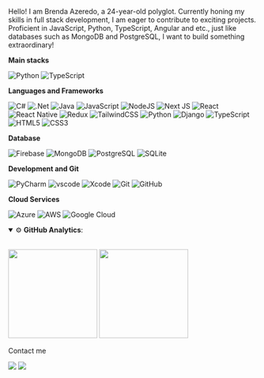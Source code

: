<p align="left">Hello! I am Brenda Azeredo, a 24-year-old polyglot. Currently honing my skills in full stack development, I am eager to contribute to exciting projects. Proficient in JavaScript, Python, TypeScript, Angular and etc., just like databases such as MongoDB and PostgreSQL, I want to build something extraordinary!</p>

**Main stacks**

![Python](https://img.shields.io/badge/Python-316192?style=for-the-badge&logo=python&logoColor=white)
![TypeScript](https://img.shields.io/badge/TypeScript-007ACC?style=for-the-badge&logo=typescript&logoColor=white)

**Languages and Frameworks**

 ![C#](https://img.shields.io/badge/c%23-%23239120.svg?style=for-the-badge&logo=c-sharp&logoColor=white)
 ![.Net](https://img.shields.io/badge/.NET-5C2D91?style=for-the-badge&logo=.net&logoColor=white)
 ![Java](https://img.shields.io/badge/java-%23ED8B00.svg?style=for-the-badge&logo=openjdk&logoColor=white)
 ![JavaScript](https://img.shields.io/badge/JavaScript-F7DF1E?style=for-the-badge&logo=javascript&logoColor=black)
 ![NodeJS](https://img.shields.io/badge/node.js-6DA55F?style=for-the-badge&logo=node.js&logoColor=white)
 ![Next JS](https://img.shields.io/badge/Next-black?style=for-the-badge&logo=next.js&logoColor=white)
 ![React](https://img.shields.io/badge/React-20232A?style=for-the-badge&logo=react&logoColor=61DAFB)
 ![React Native](https://img.shields.io/badge/react_native-%2320232a.svg?style=for-the-badge&logo=react&logoColor=%2361DAFB)
 ![Redux](https://img.shields.io/badge/redux-%23593d88.svg?style=for-the-badge&logo=redux&logoColor=white)
 ![TailwindCSS](https://img.shields.io/badge/tailwindcss-%2338B2AC.svg?style=for-the-badge&logo=tailwind-css&logoColor=white)
 ![Python](https://img.shields.io/badge/Python-316192?style=for-the-badge&logo=python&logoColor=white)
 ![Django](https://img.shields.io/badge/django-%23092E20.svg?style=for-the-badge&logo=django&logoColor=white)
 ![TypeScript](https://img.shields.io/badge/TypeScript-007ACC?style=for-the-badge&logo=typescript&logoColor=white)
 ![HTML5](https://img.shields.io/badge/HTML5-E34F26?style=for-the-badge&logo=html5&logoColor=white)
 ![CSS3](https://img.shields.io/badge/CSS3-1572B6?style=for-the-badge&logo=css3&logoColor=white)

**Database**

 ![Firebase](https://img.shields.io/badge/Firebase-039BE5?style=for-the-badge&logo=Firebase&logoColor=white)
 ![MongoDB](https://img.shields.io/badge/MongoDB-%234ea94b.svg?style=for-the-badge&logo=mongodb&logoColor=white)
 ![PostgreSQL](https://img.shields.io/badge/PostgreSQL-316192?style=for-the-badge&logo=postgresql&logoColor=white) 
 ![SQLite](https://img.shields.io/badge/sqlite-%2307405e.svg?style=for-the-badge&logo=sqlite&logoColor=white)

**Development and Git** 

 ![PyCharm](https://img.shields.io/badge/pycharm-143?style=for-the-badge&logo=pycharm&logoColor=black&color=black&labelColor=green)
 ![vscode](https://img.shields.io/badge/Visual_Studio_Code-0078D4?style=for-the-badge&logo=visual%20studio%20code&logoColor=white)
 ![Xcode](https://img.shields.io/badge/Xcode-007ACC?style=for-the-badge&logo=Xcode&logoColor=white)
 ![Git](https://img.shields.io/badge/Git-F05032?style=for-the-badge&logo=git&logoColor=white)
 ![GitHub](https://img.shields.io/badge/GitHub-100000?style=for-the-badge&logo=github&logoColor=white)

**Cloud Services**

  ![Azure](https://img.shields.io/badge/azure-%230072C6.svg?style=for-the-badge&logo=microsoftazure&logoColor=white)
  ![AWS](https://img.shields.io/badge/AWS-%23FF9900.svg?style=for-the-badge&logo=amazon-aws&logoColor=white)
  ![Google Cloud](https://img.shields.io/badge/GoogleCloud-%234285F4.svg?style=for-the-badge&logo=google-cloud&logoColor=white)

<details open>
    <summary>⚙ <b>GitHub Analytics</b>: </summary>
    <br>
    <p align="left">
        <img height="180em" src="https://github-readme-stats.vercel.app/api?username=brendafazeredo&theme=synthwave&show_icons=true&hide_border=true&count_private=true"/>
        <img height="180em" src="https://github-readme-stats.vercel.app/api/top-langs/?username=brendafazeredo&theme=synthwave&show_icons=true&hide_border=true&layout=compact"/>
    </p>
</details>


<p align="left">Contact me</p>

<p align="left">
  <a href="mailto:brendafazeredo@gmail.com" alt="Gmail">
  <img src="https://img.shields.io/badge/-Gmail-FF0000?style=flat-square&labelColor=FF0000&logo=gmail&logoColor=white&link=(mailto:brendafazeredo@gmail.com" /></a>
  <a href="https://www.linkedin.com/in/brendafazeredo/" alt="LinkedIn">
  <img src="https://img.shields.io/badge/-Linkedin-0e76a8?style=flat-square&logo=Linkedin&logoColor=white&link=https://www.linkedin.com/in/brendafazeredo/" /></a>
</p>

